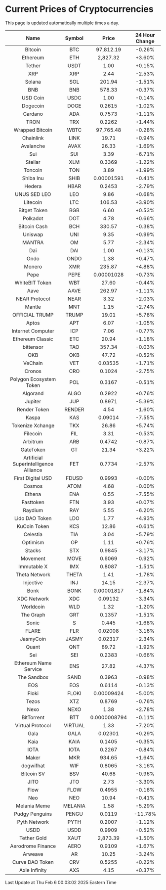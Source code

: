 # Current Prices of Cryptocurrencies
This page is updated automatically multiple times a day.

| Name | Symbol | Price | 24 Hour Change |
| :---: |:---:| :---: | :---: |
| Bitcoin | BTC | 97,812.19 | -0.26% |
| Ethereum | ETH | 2,827.32 | +3.60% |
| Tether | USDT | 1.00 | +0.15% |
| XRP | XRP | 2.44 | -2.53% |
| Solana | SOL | 201.94 | -1.51% |
| BNB | BNB | 578.33 | +0.37% |
| USD Coin | USDC | 1.00 | -0.14% |
| Dogecoin | DOGE | 0.2615 | -1.02% |
| Cardano | ADA | 0.7573 | +1.11% |
| TRON | TRX | 0.2262 | +1.44% |
| Wrapped Bitcoin | WBTC | 97,765.48 | -0.28% |
| Chainlink | LINK | 19.71 | -0.94% |
| Avalanche | AVAX | 26.33 | -1.69% |
| Sui | SUI | 3.39 | -6.71% |
| Stellar | XLM | 0.3369 | -1.22% |
| Toncoin | TON | 3.89 | +1.99% |
| Shiba Inu | SHIB | 0.00001591 | -0.41% |
| Hedera | HBAR | 0.2453 | -2.79% |
| UNUS SED LEO | LEO | 9.86 | +0.68% |
| Litecoin | LTC | 106.53 | +3.90% |
| Bitget Token | BGB | 6.60 | +0.53% |
| Polkadot | DOT | 4.78 | +0.66% |
| Bitcoin Cash | BCH | 330.57 | -0.38% |
| Uniswap | UNI | 9.35 | +0.99% |
| MANTRA | OM | 5.77 | -2.34% |
| Dai | DAI | 1.00 | +0.13% |
| Ondo | ONDO | 1.38 | +0.47% |
| Monero | XMR | 235.87 | +4.88% |
| Pepe | PEPE | 0.00001028 | +0.73% |
| WhiteBIT Token | WBT | 27.60 | -0.44% |
| Aave | AAVE | 262.97 | -1.11% |
| NEAR Protocol | NEAR | 3.32 | -2.03% |
| Mantle | MNT | 1.15 | +2.74% |
| OFFICIAL TRUMP | TRUMP | 19.01 | +5.76% |
| Aptos | APT | 6.07 | -1.05% |
| Internet Computer | ICP | 7.06 | -0.77% |
| Ethereum Classic | ETC | 20.94 | +1.18% |
| bittensor | TAO | 357.34 | -0.03% |
| OKB | OKB | 47.72 | +0.52% |
| VeChain | VET | 0.03535 | -1.71% |
| Cronos | CRO | 0.1024 | -2.75% |
| Polygon Ecosystem Token | POL | 0.3167 | -0.51% |
| Algorand | ALGO | 0.2922 | +0.76% |
| Jupiter | JUP | 0.8971 | -5.39% |
| Render Token | RENDER | 4.54 | -1.60% |
| Kaspa | KAS | 0.09014 | -7.55% |
| Tokenize Xchange | TKX | 26.86 | +5.74% |
| Filecoin | FIL | 3.31 | -0.53% |
| Arbitrum | ARB | 0.4742 | -0.87% |
| GateToken | GT | 21.34 | +3.22% |
| Artificial Superintelligence Alliance | FET | 0.7734 | -2.57% |
| First Digital USD | FDUSD | 0.9993 | +0.00% |
| Cosmos | ATOM | 4.68 | -0.00% |
| Ethena | ENA | 0.55 | -7.55% |
| Fasttoken | FTN | 3.93 | +0.07% |
| Raydium | RAY | 5.55 | -6.20% |
| Lido DAO Token | LDO | 1.77 | +4.93% |
| KuCoin Token | KCS | 12.86 | +0.61% |
| Celestia | TIA | 3.04 | -5.79% |
| Optimism | OP | 1.11 | +0.76% |
| Stacks | STX | 0.9845 | -3.17% |
| Movement | MOVE | 0.6069 | -0.92% |
| Immutable X | IMX | 0.8087 | -1.51% |
| Theta Network | THETA | 1.41 | -1.78% |
| Injective | INJ | 14.15 | -2.37% |
| Bonk | BONK | 0.00001817 | -1.84% |
| XDC Network | XDC | 0.09132 | -3.34% |
| Worldcoin | WLD | 1.32 | -1.20% |
| The Graph | GRT | 0.1357 | -1.51% |
| Sonic | S | 0.445 | +1.68% |
| FLARE | FLR | 0.02008 | -3.16% |
| JasmyCoin | JASMY | 0.02317 | -2.34% |
| Quant | QNT | 89.72 | -1.92% |
| Sei | SEI | 0.2383 | -0.66% |
| Ethereum Name Service | ENS | 27.82 | +4.37% |
| The Sandbox | SAND | 0.3963 | -0.98% |
| EOS | EOS | 0.6114 | -0.13% |
| Floki | FLOKI | 0.00009424 | -5.00% |
| Tezos | XTZ | 0.8769 | -0.76% |
| Nexo | NEXO | 1.38 | +2.78% |
| BitTorrent | BTT | 0.0000008794 | -0.11% |
| Virtual Protocol | VIRTUAL | 1.33 | -7.20% |
| Gala | GALA | 0.02301 | +0.29% |
| Kaia | KAIA | 0.1405 | +0.35% |
| IOTA | IOTA | 0.2267 | -0.84% |
| Maker | MKR | 934.65 | +1.64% |
| dogwifhat | WIF | 0.8065 | -3.16% |
| Bitcoin SV | BSV | 40.68 | -0.96% |
| JITO | JTO | 2.73 | -3.30% |
| Flow | FLOW | 0.4955 | -0.16% |
| Neo | NEO | 10.94 | -0.41% |
| Melania Meme | MELANIA | 1.58 | -5.29% |
| Pudgy Penguins | PENGU | 0.0119 | -11.78% |
| Pyth Network | PYTH | 0.2007 | -1.12% |
| USDD | USDD | 0.9909 | -0.52% |
| Tether Gold | XAUT | 2,873.39 | +1.50% |
| Aerodrome Finance | AERO | 0.9109 | +1.67% |
| Arweave | AR | 10.25 | -3.24% |
| Curve DAO Token | CRV | 0.5255 | +0.22% |
| Axie Infinity | AXS | 4.15 | +0.37% |

Last Update at Thu Feb  6 00:03:02 2025 Eastern Time